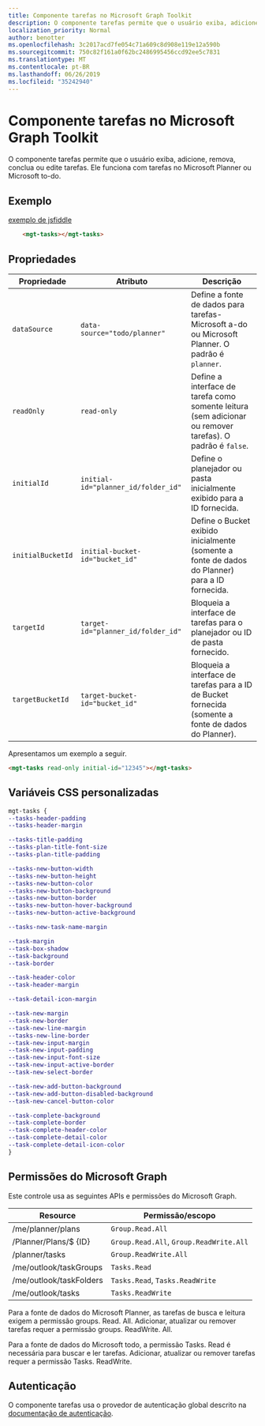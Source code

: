 ```yaml
---
title: Componente tarefas no Microsoft Graph Toolkit
description: O componente tarefas permite que o usuário exiba, adicione, remova, conclua ou edite tarefas. Ele funciona com qualquer tarefa no Microsoft Planner ou no Microsoft to-do.
localization_priority: Normal
author: benotter
ms.openlocfilehash: 3c2017acd7fe054c71a609c8d908e119e12a590b
ms.sourcegitcommit: 750c82f161a0f62bc2486995456ccd92ee5c7831
ms.translationtype: MT
ms.contentlocale: pt-BR
ms.lasthandoff: 06/26/2019
ms.locfileid: "35242940"
---
```

# <a name="tasks-component-in-the-microsoft-graph-toolkit"></a>Componente tarefas no Microsoft Graph Toolkit

O componente tarefas permite que o usuário exiba, adicione, remova, conclua ou edite tarefas. Ele funciona com tarefas no Microsoft Planner ou Microsoft to-do.

## <a name="example"></a>Exemplo

[exemplo de jsfiddle](https://jsfiddle.net/metulev/qhg68m31/)

````html
    <mgt-tasks></mgt-tasks>
````

## <a name="properties"></a>Propriedades

| Propriedade | Atributo | Descrição |
| -- | -- | -- |
| `dataSource` | `data-source="todo/planner"` | Define a fonte de dados para tarefas-Microsoft a-do ou Microsoft Planner. O padrão é `planner`. |
| `readOnly` | `read-only` | Define a interface de tarefa como somente leitura (sem adicionar ou remover tarefas). O padrão é `false`. |
| `initialId` | `initial-id="planner_id/folder_id"` | Define o planejador ou pasta inicialmente exibido para a ID fornecida. |
| `initialBucketId` | `initial-bucket-id="bucket_id"` | Define o Bucket exibido inicialmente (somente a fonte de dados do Planner) para a ID fornecida. |
| `targetId` | `target-id="planner_id/folder_id"` | Bloqueia a interface de tarefas para o planejador ou ID de pasta fornecido. |
| `targetBucketId` | `target-bucket-id="bucket_id"` | Bloqueia a interface de tarefas para a ID de Bucket fornecida (somente a fonte de dados do Planner). |

Apresentamos um exemplo a seguir.

````html
<mgt-tasks read-only initial-id="12345"></mgt-tasks>
````

## <a name="custom-css-variables"></a>Variáveis CSS personalizadas

````css
mgt-tasks {
--tasks-header-padding
--tasks-header-margin 

--tasks-title-padding
--tasks-plan-title-font-size
--tasks-plan-title-padding

--tasks-new-button-width
--tasks-new-button-height
--tasks-new-button-color
--tasks-new-button-background
--tasks-new-button-border
--tasks-new-button-hover-background
--tasks-new-button-active-background

--tasks-new-task-name-margin

--task-margin
--task-box-shadow
--task-background
--task-border

--task-header-color
--task-header-margin

--task-detail-icon-margin

--task-new-margin
--task-new-border
--task-new-line-margin
--tasks-new-line-border
--task-new-input-margin
--task-new-input-padding
--task-new-input-font-size
--task-new-input-active-border
--task-new-select-border

--task-new-add-button-background
--task-new-add-button-disabled-background
--task-new-cancel-button-color

--task-complete-background
--task-complete-border
--task-complete-header-color
--task-complete-detail-color
--task-complete-detail-icon-color
}
````

## <a name="microsoft-graph-permissions"></a>Permissões do Microsoft Graph

Este controle usa as seguintes APIs e permissões do Microsoft Graph.

| Resource | Permissão/escopo |
| - | - |
| /me/planner/plans | `Group.Read.All` |
| /Planner/Plans/$ {ID} | `Group.Read.All`, `Group.ReadWrite.All` |
| /planner/tasks | `Group.ReadWrite.All` |
| /me/outlook/taskGroups | `Tasks.Read` |
| /me/outlook/taskFolders | `Tasks.Read`, `Tasks.ReadWrite` |
| /me/outlook/tasks | `Tasks.ReadWrite` |

Para a fonte de dados do Microsoft Planner, as tarefas de busca e leitura exigem a permissão groups. Read. All. Adicionar, atualizar ou remover tarefas requer a permissão groups. ReadWrite. All.

Para a fonte de dados do Microsoft todo, a permissão Tasks. Read é necessária para buscar e ler tarefas. Adicionar, atualizar ou remover tarefas requer a permissão Tasks. ReadWrite.

## <a name="authentication"></a>Autenticação

O componente tarefas usa o provedor de autenticação global descrito na [documentação de autenticação](./../providers.md).
